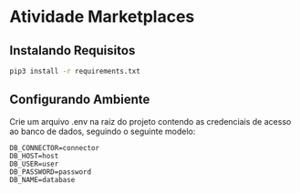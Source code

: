# Atividade Marketplaces
## Instalando Requisitos
```bash
pip3 install -r requirements.txt
```
## Configurando Ambiente
Crie um arquivo .env na raiz do projeto contendo as credenciais de acesso ao banco de dados, seguindo o seguinte modelo:
```
DB_CONNECTOR=connector
DB_HOST=host
DB_USER=user
DB_PASSWORD=password
DB_NAME=database
```